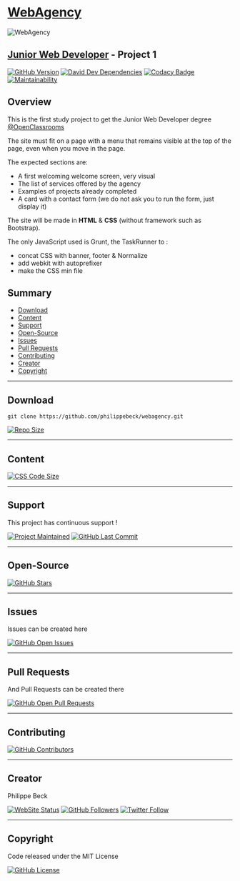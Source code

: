 # [WebAgency](https://openclassrooms.com/fr/projects/integrez-la-maquette-du-site-d-une-agence-web)

![WebAgency](https://s3-eu-west-1.amazonaws.com/sdz-upload/prod/upload/maquette111.png)

## [Junior Web Developer](https://openclassrooms.com/fr/paths/48-developpeur-web-junior) - Project 1

[![GitHub Version](https://img.shields.io/github/package-json/v/philippebeck/webagency.svg?label=Version)](https://github.com/philippebeck/webagency/blob/master/package.json)
[![David Dev Dependencies](https://img.shields.io/david/dev/philippebeck/webagency.svg?label=Dev+Dependencies)](https://david-dm.org/philippebeck/webagency?type=dev)
[![Codacy Badge](https://api.codacy.com/project/badge/Grade/532575a525734fbc86c89568292ea9ea)](https://www.codacy.com/app/philippebeck/webagency?utm_source=github.com&amp;utm_medium=referral&amp;utm_content=philippebeck/webagency&amp;utm_campaign=Badge_Grade)
[![Maintainability](https://api.codeclimate.com/v1/badges/0246bfb6a504f222bfe7/maintainability)](https://codeclimate.com/github/philippebeck/webagency/maintainability)

 ## Overview

This is the first study project to get the Junior Web Developer degree [@OpenClassrooms](https://openclassrooms.com)

The site must fit on a page with a menu that remains visible at the top of the page, even when you move in the page.

The expected sections are:
-   A first welcoming welcome screen, very visual  
-   The list of services offered by the agency  
-   Examples of projects already completed  
-   A card with a contact form (we do not ask you to run the form, just display it)  

The site will be made in **HTML** & **CSS** (without framework such as Bootstrap).

The only JavaScript used is Grunt, the TaskRunner to :
-   concat CSS with banner, footer & Normalize  
-   add webkit with autoprefixer  
-   make the CSS min file  

## Summary
 
 -   [Download](#download)  
 -   [Content](#content)  
 -   [Support](#support)  
 -   [Open-Source](#open-source)  
 -   [Issues](#issues)  
 -   [Pull Requests](#pull-requests)  
 -   [Contributing](#contributing)  
 -   [Creator](#creator)  
 -   [Copyright](#copyright)  
 
 ---
 
 ## Download
 
 `git clone https://github.com/philippebeck/webagency.git`  
   
 [![Repo Size](https://img.shields.io/github/repo-size/philippebeck/webagency.svg?label=Repo+Size)](https://github.com/philippebeck/webagency/tree/master)
 
 ---
 
 ## Content
 
 [![CSS Code Size](https://img.shields.io/github/languages/code-size/philippebeck/webagency.svg?label=Code+Size)](https://github.com/philippebeck/webagency/tree/master)
 
 ---
 
 ## Support
 
 This project has continuous support !
 
 [![Project Maintained](https://img.shields.io/maintenance/yes/2019.svg?label=Maintained)](https://github.com/philippebeck/webagency)
 [![GitHub Last Commit](https://img.shields.io/github/last-commit/philippebeck/webagency.svg?label=Last+Commit)](https://github.com/philippebeck/webagency/commits/master)
 
 ---
 
 ## Open-Source
 
 [![GitHub Stars](https://img.shields.io/github/stars/philippebeck/webagency.svg?label=GitHub+:+Pam+|+Stars)](https://github.com/philippebeck/webagency)
 
 ---
 
 ## Issues
 
 Issues can be created here
 
 [![GitHub Open Issues](https://img.shields.io/github/issues/philippebeck/webagency.svg?label=Issues)](https://github.com/philippebeck/webagency/issues)
 
 ---
 
 ## Pull Requests
 
 And Pull Requests can be created there
 
 [![GitHub Open Pull Requests](https://img.shields.io/github/issues-pr/philippebeck/webagency.svg?label=Pull+Requests)](https://github.com/philippebeck/webagency/pulls)
 
 ---
 
 ## Contributing
 
 [![GitHub Contributors](https://img.shields.io/github/contributors/philippebeck/webagency.svg?label=Contributors)](https://github.com/philippebeck/webagency/graphs/contributors)
 
 ---
 
 ## Creator
 
 Philippe Beck
 
 [![WebSite Status](https://img.shields.io/website-up-down-green-red/https/philippebeck.net.svg?label=https://philippebeck.net)](https://philippebeck.net)
 [![GitHub Followers](https://img.shields.io/github/followers/philippebeck.svg?label=GitHub+:+philippebeck+|+Followers)](https://github.com/philippebeck)
 [![Twitter Follow](https://badgen.net/twitter/follow/philippepjbeck)](https://twitter.com/philippepjbeck)
 
 ---
 
 ## Copyright
 
 Code released under the MIT License
 
 [![GitHub License](https://img.shields.io/github/license/philippebeck/webagency.svg?label=License)](https://github.com/philippebeck/webagency/blob/master/LICENSE)
